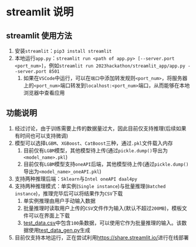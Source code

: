 # streamlit 说明

## streamlit 使用方法

1. 安装`streamlit`：`pip3 install streamlit`
2. 本地运行`app.py`：`streamlit run <path of app.py> [--server.port <port_num>]`，例如`streamlit run 2023hackathon/streamlit_app/app.py --server.port 8501`
    1. 如果在`VSCode`中运行，可以在`端口`中添加转发规则`<port_num>`，将服务器上的`<port_num>`端口转发到`localhost:<port_num>`端口，从而能够在本地浏览器中查看应用

## 功能说明

1. 经过讨论，由于训练需要上传的数据量过大，因此目前仅支持推理(后续如果有时间也可以支持微调)
2. 模型可以选择`LGBM`、`XGBoost`、`CatBoost`三种，通过`.pkl`文件载入内存
    1. 目前仅有`LGBM`模型，其他模型待上传(通过`pickle.dump()`导出为`<model_name>.pkl`)
    2. 目前仅有`LGBM`模型支持`oneAPI`后端，其他模型待上传(通过`pickle.dump()`导出为`<model_name>_oneAPI.pkl`)
3. 支持两种推理后端：`Sklearn`与`Intel oneAPI daal4py`
4. 支持两种推理模式：单实例(`Single instance`)与批量推理(`Batched instance`)，推理完毕后可以将结果作为`CSV`下载
    1. 单实例推理由用户手动输入数据
    2. 批量推理时读取用户上传的`CSV`文件作为输入(默认不超过`200MB`)，模板文件可以在界面上下载
    3. [test_data.csv](./test_data.csv)中包含`100`条数据，可以使用它作为批量推理的输入。该数据使用[test_data_gen.py](./test_data_gen.py)生成
5. 目前仅支持本地运行，正在尝试利用<https://share.streamlit.io/>进行在线部署
